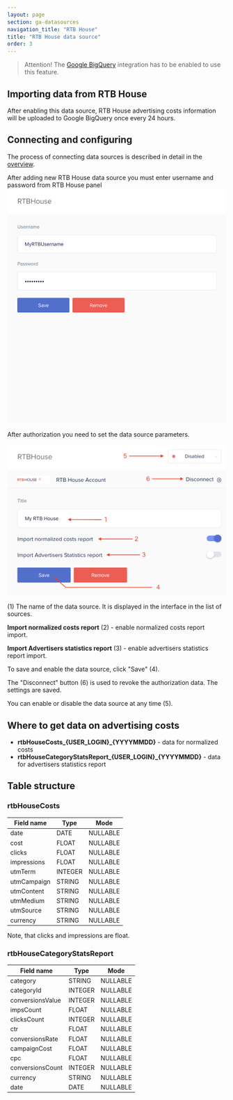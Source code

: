 ```yaml
---
layout: page
section: ga-datasources
navigation_title: "RTB House"
title: "RTB House data source"
order: 3
---
```


> Attention! The [Google BigQuery](/integrations/google-bigquery) integration has to be enabled to use this feature.

## Importing data from RTB House

After enabling this data source, RTB House advertising costs information will be uploaded to Google BigQuery once every 24 hours.

## Connecting and configuring

The process of connecting data sources is described in detail in the [overview](https://docs.segmentstream.com/datasources/index).

After adding new RTB House data source you must enter username and password from RTB House panel
![](/img/datasources.rtbhouse.1.png)


After authorization you need to set the data source parameters.

![](/img/datasources.rtbhouse.2.png)


(1) The name of the data source. It is displayed in the interface in the list of sources.

**Import normalized costs report** (2) - enable normalized costs report import.

**Import Advertisers statistics report** (3) - enable advertisers statistics report import.

To save and enable the data source, click "Save" (4).

The "Disconnect" button (6) is used to revoke the authorization data. The settings are saved.

You can enable or disable the data source at any time (5).

## Where to get data on advertising costs

- **rtbHouseCosts_{USER_LOGIN}_{YYYYMMDD}** - data for normalized costs
- **rtbHouseCategoryStatsReport_{USER_LOGIN}_{YYYYMMDD}** - data for advertisers statistics report

## Table structure

### **rtbHouseCosts**

Field name|Type|Mode
--- | --- | ---
date | DATE | NULLABLE
cost | FLOAT | NULLABLE
clicks | FLOAT | NULLABLE
impressions | FLOAT | NULLABLE
utmTerm | INTEGER | NULLABLE
utmCampaign | STRING | NULLABLE
utmContent | STRING | NULLABLE
utmMedium | STRING | NULLABLE
utmSource | STRING | NULLABLE
currency | STRING | NULLABLE

Note, that clicks and impressions are float.

### **rtbHouseCategoryStatsReport**

Field name|Type|Mode
--- | --- | ---
category | STRING | NULLABLE
categoryId | INTEGER | NULLABLE
conversionsValue | INTEGER | NULLABLE
impsCount | FLOAT | NULLABLE
clicksCount | INTEGER | NULLABLE
ctr | FLOAT | NULLABLE
conversionsRate | FLOAT | NULLABLE
campaignCost | FLOAT | NULLABLE
cpc | FLOAT | NULLABLE
conversionsCount | INTEGER | NULLABLE
currency | STRING | NULLABLE
date | DATE | NULLABLE
